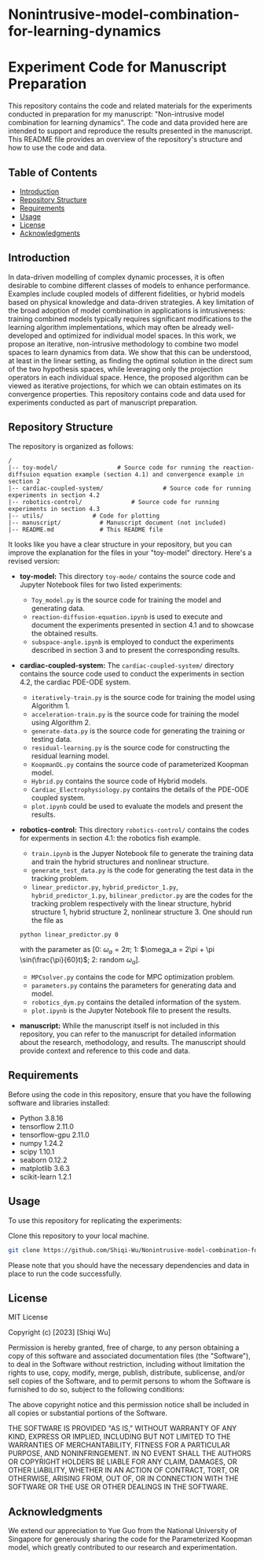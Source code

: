 # Nonintrusive-model-combination-for-learning-dynamics
# Experiment Code for Manuscript Preparation

This repository contains the code and related materials for the experiments conducted in preparation for my manuscript: "Non-intrusive model combination for learning dynamics". The code and data provided here are intended to support and reproduce the results presented in the manuscript. This README file provides an overview of the repository's structure and how to use the code and data.

## Table of Contents

- [Introduction](#introduction)
- [Repository Structure](#repository-structure)
- [Requirements](#requirements)
- [Usage](#usage)
- [License](#license)
- [Acknowledgments](#acknowledgments)

## Introduction

In data-driven modelling of complex dynamic processes, it is often desirable to combine different classes of models to enhance performance. Examples include coupled models of different fidelities, or hybrid models based on physical knowledge and data-driven strategies. A key limitation of the broad adoption of model combination in applications is intrusiveness: training combined models typically requires significant modifications to the learning algorithm implementations, which may often be already well-developed and optimized for individual model spaces. In this work, we propose an iterative, non-intrusive methodology to combine two model spaces to learn dynamics from data. We show that this can be understood, at least in the linear setting, as finding the optimal solution in the direct sum of the two hypothesis spaces, while leveraging only the projection operators in each individual space. Hence, the proposed algorithm can be viewed as iterative projections, for which we can obtain estimates on its convergence properties. This repository contains code and data used for experiments conducted as part of manuscript preparation. 

## Repository Structure

The repository is organized as follows:

```
/
|-- toy-model/                 # Source code for running the reaction-diffsuion equation example (section 4.1) and convergence example in section 2
|-- cardiac-coupled-system/                 # Source code for running experiments in section 4.2
|-- robotics-control/              # Source code for running experiments in section 4.3
|-- utils/              # Code for plotting
|-- manuscript/           # Manuscript document (not included)
|-- README.md             # This README file
```

It looks like you have a clear structure in your repository, but you can improve the explanation for the files in your "toy-model" directory. Here's a revised version:

- **toy-model:** This directory `toy-mode/` contains the source code and Jupyter Notebook files for two listed experiments:
  - `Toy_model.py` is the source code for training the model and generating data.
  - `reaction-diffusion-equation.ipynb` is used to execute and document the experiments presented in section 4.1 and to showcase the obtained results.
  - `subspace-angle.ipynb` is employed to conduct the experiments described in section 3 and to present the corresponding results.

- **cardiac-coupled-system:** The `cardiac-coupled-system/` directory contains the source code used to conduct the experiments in section 4.2, the cardiac PDE-ODE system. 
  - `iteratively-train.py` is the source code for training the model using Algorithm 1.
  - `acceleration-train.py` is the source code for training the model using Algorithm 2.
  - `generate-data.py` is the source code for generating the training or testing data.
  - `residual-learning.py` is the source code for constructing the residual learning model.
  - `KoopmanDL.py` contains the source code of parameterized Koopman model.
  - `Hybrid.py` contains the source code of Hybrid models.
  - `Cardiac_Electrophysiology.py` contains the details of the PDE-ODE coupled system.
  - `plot.ipynb` could be used to evaluate the models and present the results.

- **robotics-control:** This directory `robotics-control/` contains the codes for experments in section 4.1: the robotics fish example.
  - `train.ipynb` is the Jupyer Notebook file to generate the training data and train the hybrid structures and nonlinear structure.
  - `generate_test_data.py` is the code for generating the test data in the tracking problem.
  - `linear_predictor.py`, `hybrid_predictor_1.py`, `hybrid_predictor_1.py`, `bilinear_predictor.py` are the codes for the tracking problem respectively with the linear structure, hybrid structure 1, hybrid structure 2, nonlinear structure 3. One should run the file as 
  ```bash
  python linear_predictor.py 0
  ```
  with the parameter as [0: $\omega_a = 2\pi$; 1: $\omega_a = 2\pi + \pi \sin(\frac{\pi}{60}t)$; 2: random $\omega_a$].
  - `MPCsolver.py` contains the code for MPC optimization problem.
  - `parameters.py` contains the parameters for generating data and model.
  - `robotics_dym.py` contains the detailed information of the system.
  - `plot.ipynb` is the Jupyter Notebook file to present the results.

- **manuscript:** While the manuscript itself is not included in this repository, you can refer to the manuscript for detailed information about the research, methodology, and results. The manuscript should provide context and reference to this code and data.

## Requirements

Before using the code in this repository, ensure that you have the following software and libraries installed:

- Python 3.8.16
- tensorflow                    2.11.0
- tensorflow-gpu                2.11.0
- numpy                         1.24.2
- scipy                         1.10.1
- seaborn                       0.12.2
- matplotlib                    3.6.3
- scikit-learn                  1.2.1

## Usage

To use this repository for replicating the experiments:

Clone this repository to your local machine.

   ```bash
   git clone https://github.com/Shiqi-Wu/Nonintrusive-model-combination-for-learning-dynamics
   ```

Please note that you should have the necessary dependencies and data in place to run the code successfully.

## License

MIT License

Copyright (c) [2023] [Shiqi Wu]

Permission is hereby granted, free of charge, to any person obtaining a copy of this software and associated documentation files (the "Software"), to deal in the Software without restriction, including without limitation the rights to use, copy, modify, merge, publish, distribute, sublicense, and/or sell copies of the Software, and to permit persons to whom the Software is furnished to do so, subject to the following conditions:

The above copyright notice and this permission notice shall be included in all copies or substantial portions of the Software.

THE SOFTWARE IS PROVIDED "AS IS," WITHOUT WARRANTY OF ANY KIND, EXPRESS OR IMPLIED, INCLUDING BUT NOT LIMITED TO THE WARRANTIES OF MERCHANTABILITY, FITNESS FOR A PARTICULAR PURPOSE, AND NONINFRINGEMENT. IN NO EVENT SHALL THE AUTHORS OR COPYRIGHT HOLDERS BE LIABLE FOR ANY CLAIM, DAMAGES, OR OTHER LIABILITY, WHETHER IN AN ACTION OF CONTRACT, TORT, OR OTHERWISE, ARISING FROM, OUT OF, OR IN CONNECTION WITH THE SOFTWARE OR THE USE OR OTHER DEALINGS IN THE SOFTWARE.


## Acknowledgments
We extend our appreciation to Yue Guo from the National University of Singapore for generously sharing the code for the Parameterized Koopman model, which greatly contributed to our research and experimentation.